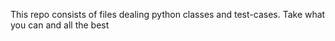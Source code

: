 This repo consists of files dealing python classes and test-cases.
Take what you can and all the best
